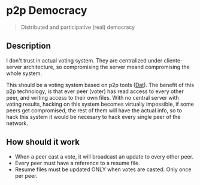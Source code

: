 # p2p Democracy

> Distributed and participative (real) democracy

## Description

I don't trust in actual voting system. They are centralized under 
cliente-server architecture, so compromising the server meand 
compromising the whole system. 

This should be a voting system based on p2p tools ([Dat](https://github.com/datproject/dat)). 
The benefit of this p2p technology, is that ever peer (voter) has 
read access to every other peer, and writing access to their own files.
With no central server with voting results, hacking on this system becomes virtually 
impossible, if some peers get compromised, the rest of them will have the actual info, so
to hack this system it would be necesary to hack every single peer of the network.

## How should it work

- When a peer cast a vote, it will broadcast an update to every 
other peer.
- Every peer must have a reference to a resume file.
- Resume files must be updated ONLY when votes are casted. Only once per peer.
